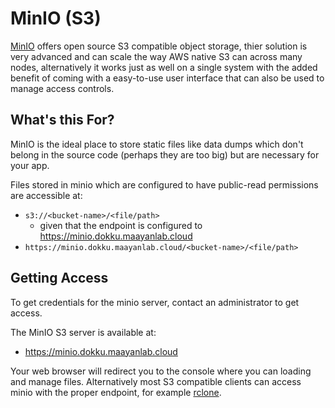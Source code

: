 # MinIO (S3)
[MinIO](https://min.io/) offers open source S3 compatible object storage, thier solution is very advanced and can scale the way AWS native S3 can across many nodes, alternatively it works just as well on a single system with the added benefit of coming with a easy-to-use user interface that can also be used to manage access controls.

## What's this For?
MinIO is the ideal place to store static files like data dumps which don't belong in the source code (perhaps they are too big) but are necessary for your app.

Files stored in minio which are configured to have public-read permissions are accessible at:

- `s3://<bucket-name>/<file/path>`
  - given that the endpoint is configured to https://minio.dokku.maayanlab.cloud
- `https://minio.dokku.maayanlab.cloud/<bucket-name>/<file/path>`

## Getting Access
To get credentials for the minio server, contact an administrator to get access.

The MinIO S3 server is available at:
- https://minio.dokku.maayanlab.cloud

Your web browser will redirect you to the console where you can loading and manage files. Alternatively most S3 compatible clients can access minio with the proper endpoint, for example [rclone](https://rclone.org/s3/).
